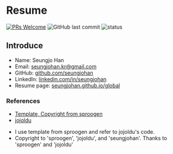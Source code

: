 # Resume
[![PRs Welcome](https://img.shields.io/badge/PRs-welcome-brightgreen.svg?style=flat-square)](http://makeapullrequest.com)
![GitHub last commit](https://img.shields.io/github/last-commit/JSpiner/RESUME.svg)
![status](https://img.shields.io/badge/offer_welcome-brightgreen.svg)

## Introduce
- Name: Seungjo Han
- Email: seungjohan.kr@gmail.com
- GitHub: [github.com/seungjohan](https://github.com/seungjohan)
- LinkedIn: [linkedin.com/in/seungjohan](https://linkedin.com/in/seungjohan)
- Resume page: [seungjohan.github.io/global](https://seungjohan.github.io/global)

### References
* [Template, Copyright from sproogen](https://github.com/sproogen/modern-resume-theme)
* [jojoldu](https://github.com/jojoldu/jojoldu.github.io)

- I use template from sproogen and refer to jojoldu's code.
- Copyright to 'sproogen', 'jojoldu', and 'seungjohan'. Thanks to 'sproogen' and 'jojoldu'
